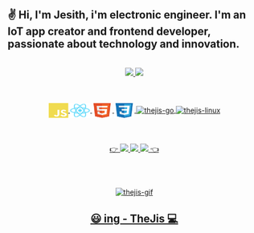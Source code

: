 ## ✌️ Hi, I'm Jesith, i'm electronic engineer. I'm an IoT app creator and frontend developer, passionate about technology and innovation.

<div align="center"><br>
  <a href="https://github.com/ing-thejis">
  <img height="180em" src="https://github-readme-stats.vercel.app/api?username=ing-thejis&show_icons=true&theme=dracula&include_all_commits=true&count_private=true"/>
  <img height="180em" src="https://github-readme-stats.vercel.app/api/top-langs/?username=ing-thejis&layout=compact&langs_count=7&theme=dracula"/>
</div>
  
<div style="display: inline_block;" align="center"><br><br><br>
 
  <img align="center" alt="thejis-Js" height="30" width="40" src="https://raw.githubusercontent.com/devicons/devicon/master/icons/javascript/javascript-plain.svg">
  <img align="center" alt="thejis-React" height="30" width="40" src="https://raw.githubusercontent.com/devicons/devicon/master/icons/react/react-original.svg">
  <img align="center" alt="thejis-HTML" height="30" width="40" src="https://raw.githubusercontent.com/devicons/devicon/master/icons/html5/html5-original.svg">
  <img align="center" alt="thejis-CSS" height="30" width="40" src="https://raw.githubusercontent.com/devicons/devicon/master/icons/css3/css3-original.svg">
  <img align="center" alt="thejis-go" height="30" width="40"  src="https://cdn.jsdelivr.net/gh/devicons/devicon/icons/go/go-original.svg" />
  <img align="center" alt="thejis-linux" height="30" width="40" src="https://cdn.jsdelivr.net/gh/devicons/devicon/icons/linux/linux-original.svg" />
  
</div>
  
<div align="center"><br><br><br>
  👉 
<img src="https://img.shields.io/badge/Android-3DDC84?style=for-the-badge&logo=android&logoColor=white" target="_blank">
<img src="https://img.shields.io/badge/iOS-000000?style=for-the-badge&logo=ios&logoColor=white">
<img src="https://img.shields.io/badge/Windows-0078D6?style=for-the-badge&logo=windows&logoColor=white">
   👈
</div>
  
##  
  
<div align="center"><br><br>
   <img alt="thejis-gif" height="270" width="500" src="https://cdn.hashnode.com/res/hashnode/image/upload/v1621705542437/4shUyEk2t.gif" />
  <h2> 😃 ing - TheJis  💻</h2>
</div>
